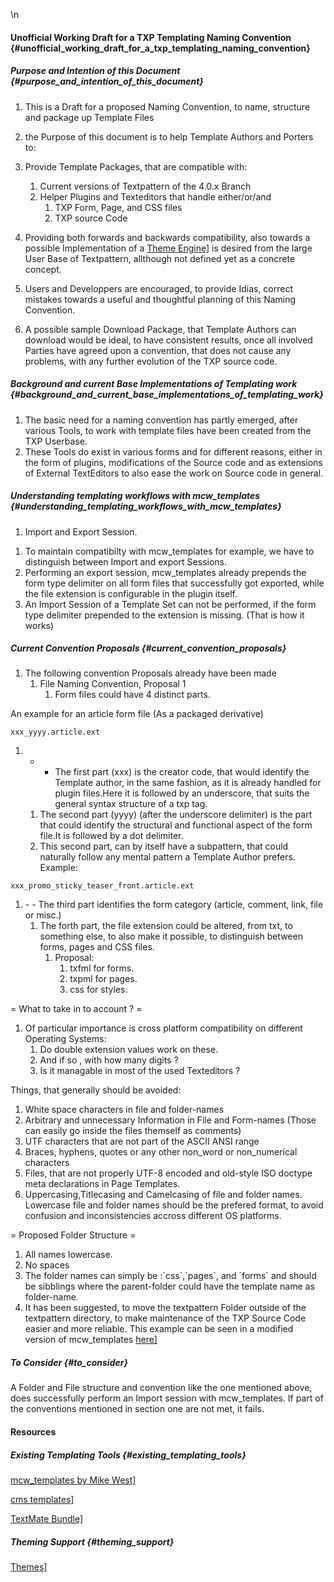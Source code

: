 \\n

#### Unofficial Working Draft for a TXP Templating Naming Convention {#unofficial_working_draft_for_a_txp_templating_naming_convention}

##### Purpose and Intention of this Document {#purpose_and_intention_of_this_document}

1.  This is a Draft for a proposed Naming Convention, to name, structure
    and package up Template Files
2.  the Purpose of this document is to help Template Authors and Porters
    to:
3.  Provide Template Packages, that are compatible with:
    1.  Current versions of Textpattern of the 4.0.x Branch
    2.  Helper Plugins and Texteditors that handle either/or/and
        1.  TXP Form, Page, and CSS files
        2.  TXP source Code

4.  Providing both forwards and backwards compatibility, also towards a
    possible Implementation of a [Theme
    Engine\]](/home/www/zendstudio/dokuwiki/bin/doku.php?id=http:textpattern.net_wiki_index.php&title=Themes)
    is desired from the large User Base of Textpattern, allthough not
    defined yet as a concrete concept.
5.  Users and Developpers are encouraged, to provide Idias, correct
    mistakes towards a useful and thoughtful planning of this
    Naming Convention.
6.  A possible sample Download Package, that Template Authors can
    download would be ideal, to have consistent results, once all
    involved Parties have agreed upon a convention, that does not cause
    any problems, with any further evolution of the TXP source code.

##### Background and current Base Implementations of Templating work {#background_and_current_base_implementations_of_templating_work}

1.  The basic need for a naming convention has partly emerged, after
    various Tools, to work with template files have been created from
    the TXP Userbase.
2.  These Tools do exist in various forms and for different reasons,
    either in the form of plugins, modifications of the Source code and
    as extensions of External TextEditors to also ease the work on
    Source code in general.

##### Understanding templating workflows with mcw_templates {#understanding_templating_workflows_with_mcw_templates}

1.  Import and Export Session.

<!-- -->

1.  To maintain compatibilty with mcw_templates for example, we have to
    distinguish between Import and export Sessions.
2.  Performing an export session, mcw_templates already prepends the
    form type delimiter on all form files that successfully got
    exported, while the file extension is configurable in the
    plugin itself.
3.  An Import Session of a Template Set can not be performed, if the
    form type delimiter prepended to the extension is missing. (That is
    how it works)

##### Current Convention Proposals {#current_convention_proposals}

1.  The following convention Proposals already have been made
    1.  File Naming Convention, Proposal 1
        1.  Form files could have 4 distinct parts.

An example for an article form file (As a packaged derivative)

    xxx_yyyy.article.ext

1.  - - The first part (xxx) is the creator code, that would identify
    the Template author, in the same fashion, as it is already handled
    for plugin files.Here it is followed by an underscore, that suits
    the general syntax structure of a txp tag.
    1.  The second part (yyyy) (after the underscore delimiter) is the
        part that could identify the structural and functional aspect of
        the form file.It is followed by a dot delimiter.
    2.  This second part, can by itself have a subpattern, that could
        naturally follow any mental pattern a Template Author prefers.
        Example:

<!-- -->

    xxx_promo_sticky_teaser_front.article.ext

<ol>
<li>
- - The third part identifies the form category (article, comment, link,
file or misc.)

<ol>
<li>
The forth part, the file extension could be altered, from txt, to
something else, to also make it possible, to distinguish between forms,
pages and CSS files.

<ol>
<li>
Proposal:

<ol>
<li>
    txfml for forms.

</li>
<li>
    txpml for pages.

</li>
<li>
    css for styles. 

</li>
</ol>
</li>
</ol>
</li>
</ol>
</li>
</ol>
= What to take in to account ? =

1.  Of particular importance is cross platform compatibility on
    different Operating Systems:
    1.  Do double extension values work on these.
    2.  And if so , with how many digits ?
    3.  Is it managable in most of the used Texteditors ?

Things, that generally should be avoided:

1.  White space characters in file and folder-names
2.  Arbitrary and unnecessary Information in File and Form-names (Those
    can easily go inside the files themself as comments)
3.  UTF characters that are not part of the ASCII ANSI range
4.  Braces, hyphens, quotes or any other non_word or non_numerical
    characters
5.  Files, that are not properly UTF-8 encoded and old-style ISO doctype
    meta declarations in Page Templates.
6.  Uppercasing,Titlecasing and Camelcasing of file and folder names.
    Lowercase file and folder names should be the prefered format, to
    avoid confusion and inconsistencies accross different OS platforms.

= Proposed Folder Structure =

1.  All names lowercase.
2.  No spaces
3.  The folder names can simply be :\`css\`,\`pages\`, and \`forms\` and
    should be sibblings where the parent-folder could have the template
    name as folder-name.
4.  It has been suggested, to move the textpattern Folder outside of the
    textpattern directory, to make maintenance of the TXP Source Code
    easier and more reliable. This example can be seen in a modified
    version of mcw_templates
    [here\]](/home/www/zendstudio/dokuwiki/bin/doku.php?id=http:txpun.com_wiki_cms:templates)

##### To Consider {#to_consider}

A Folder and File structure and convention like the one mentioned above,
does successfully perform an Import session with mcw_templates. If part
of the conventions mentioned in section one are not met, it fails.

#### Resources

##### Existing Templating Tools {#existing_templating_tools}

[mcw_templates by Mike
West\]](/home/www/zendstudio/dokuwiki/bin/doku.php?id=http:mikewest.org_archive_mcwtemplates-v02)

[cms
templates\]](/home/www/zendstudio/dokuwiki/bin/doku.php?id=http:txpun.com_wiki_cms:templates)

[TextMate
Bundle\]](/home/www/zendstudio/dokuwiki/bin/doku.php?id=http:textpattern.org_tutorials_629_textmate-bundle-for-textpattern)

##### Theming Support {#theming_support}

[Themes\]](/home/www/zendstudio/dokuwiki/bin/doku.php?id=http:textpattern.net_wiki_index.php&title=Themes)
